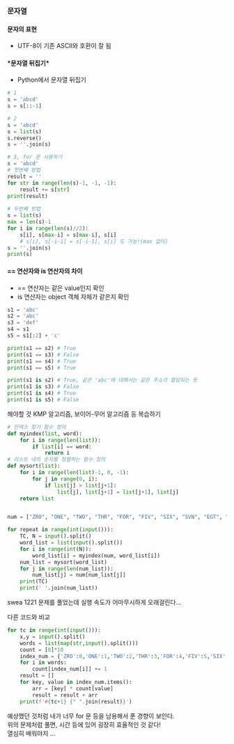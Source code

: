 ### 문자열
#### 문자의 표현
- UTF-8이 기존 ASCII와 호환이 잘 됨
#### \*문자열 뒤집기\*
- Python에서 문자열 뒤집기

```python
# 1
s = 'abcd'
s = s[::-1]

# 2
s = 'abcd'
s = list(s)
s.reverse()
s = ''.join(s)

# 3, for 문 사용하기
s = 'abcd'
# 첫번째 방법
result = ''
for str in range(len(s)-1, -1, -1):
    result += s[str]
print(result)
    
# 두번째 방법
s = list(s)
max = len(s)-1
for i in range(len(s)//2):
    s[i], s[max-i] = s[max-i], s[i]
    # s[i], s[-i-1] = s[-i-1], s[i] 도 가능!(max 없이)
s = ''.join(s)
print(s)
```
#### == 연산자와 is 연산자의 차이
- == 연산자는 같은 value인지 확인
- is 연산자는 object 객체 자체가 같은지 확인
```python
s1 = 'abc'
s2 = 'abc'
s3 = 'def'
s4 = s1
s5 = s1[:2] + 'c'

print(s1 == s2) # True
print(s1 == s3) # False
print(s1 == s4) # True
print(s1 == s5) # True

print(s1 is s2) # True, 같은 'abc'에 대해서는 같은 주소가 할당되는 듯
print(s1 is s3) # False
print(s1 is s4) # True
print(s1 is s5) # False
```
해야할 것
KMP 알고리즘, 보이어-무어 알고리즘 등 복습하기

```python
# 인덱스 찾기 함수 정의
def myindex(list, word):
    for i in range(len(list)):
        if list[i] == word:
            return i
# 리스트 내의 숫자를 정렬하는 함수 정의
def mysort(list):
    for i in range(len(list)-1, 0, -1):
        for j in range(0, i):
            if list[j] > list[j+1]:
                list[j], list[j+1] = list[j+1], list[j]
    return list


num = ["ZRO", "ONE", "TWO", "THR", "FOR", "FIV", "SIX", "SVN", "EGT", "NIN"]

for repeat in range(int(input())):
    TC, N = input().split()
    word_list = list(input().split())
    for i in range(int(N)):
        word_list[i] = myindex(num, word_list[i])
    num_list = mysort(word_list)
    for j in range(len(num_list)):
        num_list[j] = num[num_list[j]]        
    print(TC)
    print(' '.join(num_list))
```
swea 1221 문제를 풀었는데 실행 속도가 어마무시하게 오래걸린다...

다른 코드와 비교
```python
for tc in range(int(input())):
    x,y = input().split()
    words = list(map(str,input().split()))
    count = [0]*10
    index_num = {'ZRO':0,'ONE':1,'TWO':2,'THR':3,'FOR':4,'FIV':5,'SIX':6,'SVN':7,'EGT':8,'NIN':9}
    for i in words:
        count[index_num[i]] += 1
    result = []
    for key, value in index_num.items():
        arr = [key] * count[value]
        result = result + arr
    print(f'#{tc+1} {" ".join(result)}')
```
예상했던 것처럼 내가 너무 for 문 등을 남용해서 푼 경향이 보인다.  
위의 문제처럼 풀면, 시간 등에 있어 굉장히 효율적인 것 같다!  
열심히 배워야지 ...  